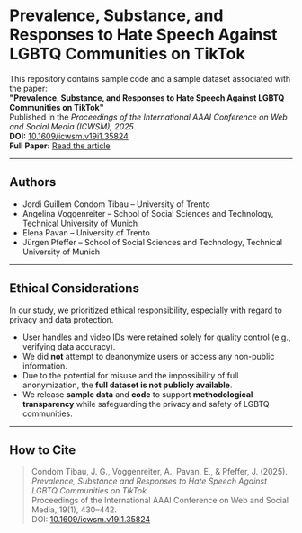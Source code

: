 # Prevalence, Substance, and Responses to Hate Speech Against LGBTQ Communities on TikTok

This repository contains sample code and a sample dataset associated with the paper:  
**"Prevalence, Substance, and Responses to Hate Speech Against LGBTQ Communities on TikTok"**  
Published in the *Proceedings of the International AAAI Conference on Web and Social Media (ICWSM), 2025*.  
**DOI:** [10.1609/icwsm.v19i1.35824](https://doi.org/10.1609/icwsm.v19i1.35824)  
**Full Paper:** [Read the article](https://ojs.aaai.org/index.php/ICWSM/article/view/35824)

---

## Authors

- Jordi Guillem Condom Tibau – University of Trento  
- Angelina Voggenreiter – School of Social Sciences and Technology, Technical University of Munich  
- Elena Pavan – University of Trento  
- Jürgen Pfeffer – School of Social Sciences and Technology, Technical University of Munich

---

## Ethical Considerations

In our study, we prioritized ethical responsibility, especially with regard to privacy and data protection.  
- User handles and video IDs were retained solely for quality control (e.g., verifying data accuracy).  
- We did **not** attempt to deanonymize users or access any non-public information.  
- Due to the potential for misuse and the impossibility of full anonymization, the **full dataset is not publicly available**.  
- We release **sample data** and **code** to support **methodological transparency** while safeguarding the privacy and safety of LGBTQ communities.

---

## How to Cite

> Condom Tibau, J. G., Voggenreiter, A., Pavan, E., & Pfeffer, J. (2025).  
> *Prevalence, Substance and Responses to Hate Speech Against LGBTQ Communities on TikTok*.  
> Proceedings of the International AAAI Conference on Web and Social Media, 19(1), 430–442.  
> DOI: [10.1609/icwsm.v19i1.35824](https://doi.org/10.1609/icwsm.v19i1.35824)
